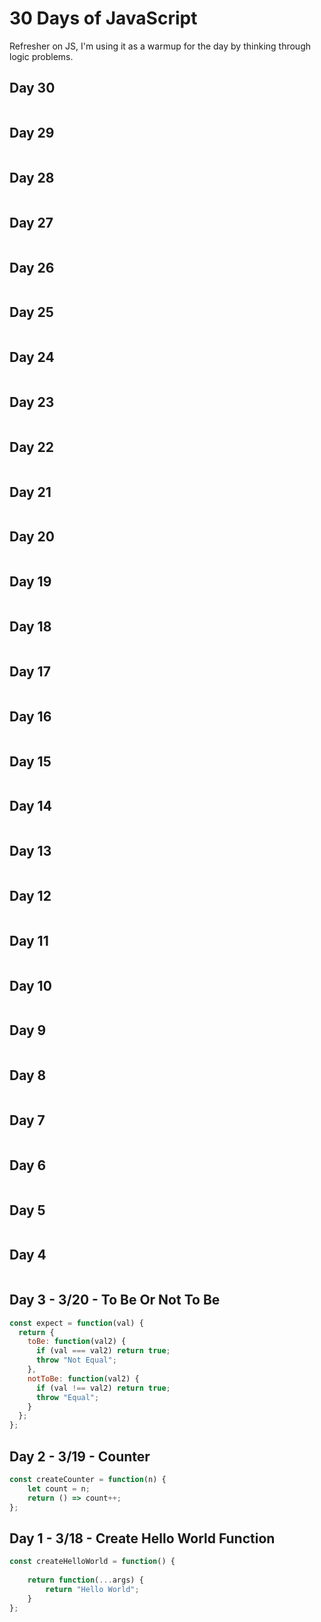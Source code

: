 # 30 Days of JavaScript
Refresher on JS, I'm using it as a warmup for the day by thinking through logic problems.

## Day 30
```javascript

```

## Day 29
```javascript

```

## Day 28
```javascript

```

## Day 27
```javascript

```

## Day 26
```javascript

```

## Day 25
```javascript

```

## Day 24
```javascript

```

## Day 23
```javascript

```

## Day 22
```javascript

```

## Day 21
```javascript

```

## Day 20
```javascript

```

## Day 19
```javascript

```

## Day 18
```javascript

```

## Day 17
```javascript

```

## Day 16
```javascript

```

## Day 15
```javascript

```

## Day 14
```javascript

```

## Day 13
```javascript

```

## Day 12
```javascript

```

## Day 11
```javascript

```

## Day 10
```javascript

```

## Day 9
```javascript

```

## Day 8
```javascript

```

## Day 7
```javascript

```

## Day 6
```javascript

```

## Day 5
```javascript

```

## Day 4
```javascript

```

## Day 3 - 3/20 - To Be Or Not To Be
```javascript
const expect = function(val) {
  return {
    toBe: function(val2) {
      if (val === val2) return true;
      throw "Not Equal";
    },
    notToBe: function(val2) {
      if (val !== val2) return true;
      throw "Equal";
    }
  };
};
```

## Day 2 - 3/19 - Counter
```javascript
const createCounter = function(n) {
    let count = n;
    return () => count++;
};
```

## Day 1 - 3/18 - Create Hello World Function
```javascript
const createHelloWorld = function() {
    
    return function(...args) {
        return "Hello World";
    }
};
```